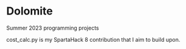 # Dolomite
Summer 2023 programming projects

cost_calc.py is my SpartaHack 8 contribution that I aim to build upon.
